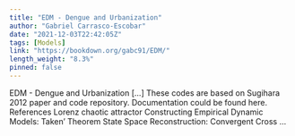 ```yaml
---
title: "EDM - Dengue and Urbanization"
author: "Gabriel Carrasco-Escobar"
date: "2021-12-03T22:42:05Z"
tags: [Models]
link: "https://bookdown.org/gabc91/EDM/"
length_weight: "8.3%"
pinned: false
---
```


EDM - Dengue and Urbanization [...] These codes are based on Sugihara 2012 paper and code repository. Documentation could be found here. References Lorenz chaotic attractor Constructing Empirical Dynamic Models: Taken’ Theorem State Space Reconstruction: Convergent Cross ...
